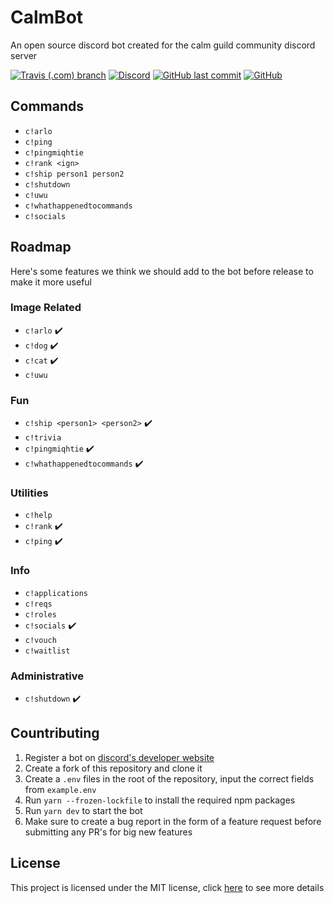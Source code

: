 # CalmBot

An open source discord bot created for the calm guild community discord server

[![Travis (.com) branch](https://img.shields.io/travis/com/CalmGuild/CalmBot/production?style=flat-square)](https://travis-ci.com/github/CalmGuild/CalmBot)
[![Discord](https://img.shields.io/discord/501501905508237312?style=flat-square)](https://discord.gg/calm)
[![GitHub last commit](https://img.shields.io/github/last-commit/CalmGuild/CalmBot?style=flat-square)](https://github.com/CalmGuild/CalmBot/commits/master)
[![GitHub](https://img.shields.io/github/license/CalmGuild/CalmBot?style=flat-square)](https://github.com/CalmGuild/CalmBot/blob/master/LICENSE)

## Commands

- `c!arlo`
- `c!ping`
- `c!pingmiqhtie`
- `c!rank <ign>`
- `c!ship person1 person2`
- `c!shutdown`
- `c!uwu`
- `c!whathappenedtocommands`
- `c!socials`

## Roadmap

Here's some features we think we should add to the bot before release to make it more useful

### Image Related

- `c!arlo` ✔️
- `c!dog` ✔️
- `c!cat` ✔️
- `c!uwu`

### Fun

- `c!ship <person1> <person2>` ✔️
- `c!trivia`
- `c!pingmiqhtie` ✔️
- `c!whathappenedtocommands` ✔️

### Utilities

- `c!help`
- `c!rank` ✔️
- `c!ping` ✔️

### Info

- `c!applications`
- `c!reqs`
- `c!roles`
- `c!socials` ✔️
- `c!vouch`
- `c!waitlist`

### Administrative

- `c!shutdown` ✔️

## Countributing

1. Register a bot on [discord's developer website](https://discord.com/developers/applications)
2. Create a fork of this repository and clone it
3. Create a `.env` files in the root of the repository, input the correct fields from `example.env`
4. Run `yarn --frozen-lockfile` to install the required npm packages
5. Run `yarn dev` to start the bot
6. Make sure to create a bug report in the form of a feature request before submitting any PR's for big new features

## License

This project is licensed under the MIT license, click [here](./LICENSE) to see more details

